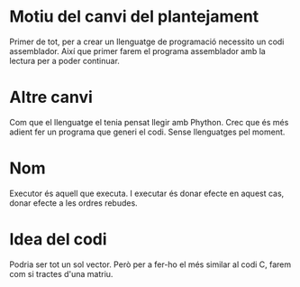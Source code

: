 Motiu del canvi del plantejament
================================

Primer de tot, per a crear un llenguatge de programació necessito un codi assemblador.
Així que primer farem el programa assemblador amb la lectura per a poder continuar.

Altre canvi
===========

Com que el llenguatge el tenia pensat llegir amb Phython.
Crec que és més adient fer un programa que generi el codi.
Sense llenguatges pel moment.

Nom
===

Executor és aquell que executa.
I executar és donar efecte en aquest cas, donar efecte a les ordres rebudes.

Idea del codi
=============

Podria ser tot un sol vector.
Però per a fer-ho el més similar al codi C, farem com si tractes d'una matriu.
